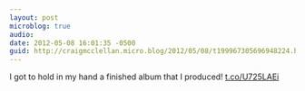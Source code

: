 ```yaml
---
layout: post
microblog: true
audio: 
date: 2012-05-08 16:01:35 -0500
guid: http://craigmcclellan.micro.blog/2012/05/08/t199967305696948224.html
---
```

I got to hold  in my hand a finished album that I produced! [t.co/U725LAEi](http://t.co/U725LAEi)

